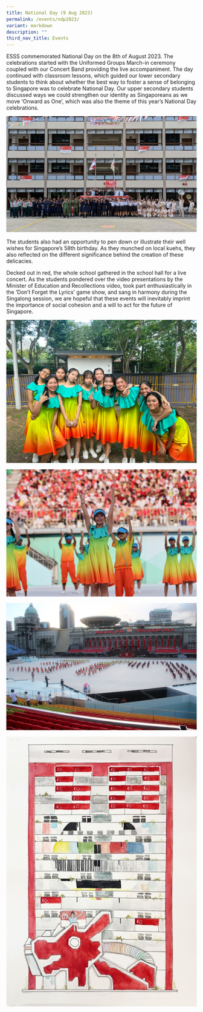 ```yaml
---
title: National Day (9 Aug 2023)
permalink: /events/ndp2023/
variant: markdown
description: ""
third_nav_title: Events
---
```

ESSS commemorated National Day on the 8th of August 2023. The celebrations started with the Uniformed Groups March-in ceremony coupled with our Concert Band providing the live accompaniment. The day continued with classroom lessons, which guided our lower secondary students to think about whether the best way to foster a sense of belonging to Singapore was to celebrate National Day. Our upper secondary students discussed ways we could strengthen our identity as Singaporeans as we move ‘Onward as One’, which was also the theme of this year’s National Day celebrations.
 
![](/images/Events/2023%20National%20Day/nd1_2023.jpg) 

The students also had an opportunity to pen down or illustrate their well wishes for Singapore’s 58th birthday. As they munched on local kuehs, they also reflected on the different significance behind the creation of these delicacies.
  
Decked out in red, the whole school gathered in the school hall for a live concert. As the students pondered over the video presentations by the Minister of Education and Recollections video, took part enthusiastically in the ‘Don’t Forget the Lyrics’ game show, and sang in harmony during the Singalong session, we are hopeful that these events will inevitably imprint the importance of social cohesion and a will to act for the future of Singapore.

![Our students performers at Padang](/images/Events/2023%20National%20Day/ndpp01.jpeg)

![](/images/Events/2023%20National%20Day/ndpp09.JPG)

![](/images/Events/2023%20National%20Day/ndpp06.JPG)

![](/images/Events/2023%20National%20Day/nd2_2023.jpg)